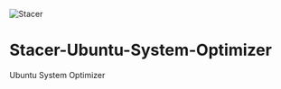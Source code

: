 ![Stacer](https://raw.githubusercontent.com/oguzhaninan/Stacer-Ubuntu-System-Optimizer/master/style/img/icon.png)




# Stacer-Ubuntu-System-Optimizer
Ubuntu System Optimizer
